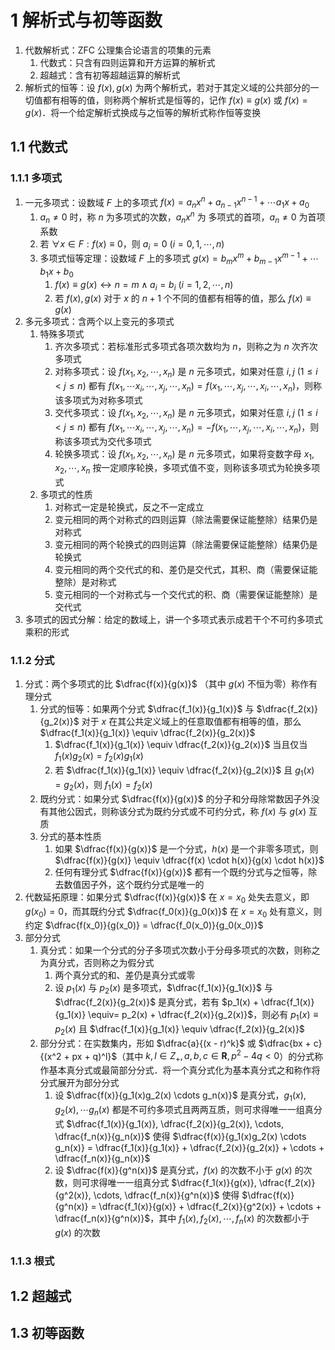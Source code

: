 # 1 解析式与初等函数

1. 代数解析式：$\text{ZFC}$ 公理集合论语言的项集的元素
    1. 代数式：只含有四则运算和开方运算的解析式
    2. 超越式：含有初等超越运算的解析式
2. 解析式的恒等：设 $f(x), g(x)$ 为两个解析式，若对于其定义域的公共部分的一切值都有相等的值，则称两个解析式是恒等的，记作 $f(x) \equiv g(x)$ 或 $f(x) = g(x)$．将一个给定解析式换成与之恒等的解析式称作恒等变换

## 1.1 代数式
### 1.1.1 多项式
1. 一元多项式：设数域 $F$ 上的多项式 $f(x) = a_nx^n + a_{n-1}x^{n-1} + \cdots a_1x + a_0$
    1. $a_n \neq 0$ 时，称 $n$ 为多项式的次数，$a_nx^n$ 为 多项式的首项，$a_n \neq 0$ 为首项系数
    2. 若 $\forall x \in F: f(x) \equiv 0$，则 $a_i = 0 \ (i = 0, 1, \cdots, n)$
    3. 多项式恒等定理：设数域 $F$ 上的多项式 $g(x) = b_mx^m + b_{m-1}x^{m-1} + \cdots b_1x + b_0$
        1. $f(x) \equiv g(x) \leftrightarrow n = m \wedge a_i = b_i \ (i = 1, 2, \cdots, n)$
        2. 若 $f(x), g(x)$ 对于 $x$ 的 $n + 1$ 个不同的值都有相等的值，那么 $f(x) \equiv g(x)$
2. 多元多项式：含两个以上变元的多项式
    1. 特殊多项式
        1. 齐次多项式：若标准形式多项式各项次数均为 $n$，则称之为 $n$ 次齐次多项式
        2. 对称多项式：设 $f(x_1, x_2, \cdots , x_n)$ 是 $n$ 元多项式，如果对任意 $i, j \ (1 \leqslant i < j \leqslant n)$ 都有 $f(x_1, \cdots x_i, \cdots, x_j, \cdots, x_n) = f(x_1, \cdots, x_j, \cdots, x_i, \cdots, x_n)$，则称该多项式为对称多项式
        3. 交代多项式：设 $f(x_1, x_2, \cdots , x_n)$ 是 $n$ 元多项式，如果对任意 $i, j \ (1 \leqslant i < j \leqslant n)$ 都有 $f(x_1, \cdots x_i, \cdots, x_j, \cdots, x_n) = -f(x_1, \cdots, x_j, \cdots, x_i, \cdots, x_n)$，则称该多项式为交代多项式
        4. 轮换多项式：设 $f(x_1, x_2, \cdots , x_n)$ 是 $n$ 元多项式，如果将变数字母 $x_1, x_2, \cdots, x_n$ 按一定顺序轮换，多项式值不变，则称该多项式为轮换多项式
    2. 多项式的性质
        1. 对称式一定是轮换式，反之不一定成立
        2. 变元相同的两个对称式的四则运算（除法需要保证能整除）结果仍是对称式
        3. 变元相同的两个轮换式的四则运算（除法需要保证能整除）结果仍是轮换式
        4. 变元相同的两个交代式的和、差仍是交代式，其积、商（需要保证能整除）是对称式
        5. 变元相同的一个对称式与一个交代式的积、商（需要保证能整除）是交代式
3. 多项式的因式分解：给定的数域上，讲一个多项式表示成若干个不可约多项式乘积的形式

### 1.1.2 分式
1. 分式：两个多项式的比 $\dfrac{f(x)}{g(x)}$ （其中 $g(x)$ 不恒为零）称作有理分式
    1. 分式的恒等：如果两个分式 $\dfrac{f_1(x)}{g_1(x)}$ 与 $\dfrac{f_2(x)}{g_2(x)}$ 对于 $x$ 在其公共定义域上的任意取值都有相等的值，那么 $\dfrac{f_1(x)}{g_1(x)} \equiv \dfrac{f_2(x)}{g_2(x)}$
        1. $\dfrac{f_1(x)}{g_1(x)} \equiv \dfrac{f_2(x)}{g_2(x)}$ 当且仅当 $f_1(x)g_2(x) = f_2(x)g_1(x)$
        2. 若 $\dfrac{f_1(x)}{g_1(x)} \equiv \dfrac{f_2(x)}{g_2(x)}$ 且 $g_1(x) = g_2(x)$，则 $f_1(x) = f_2(x)$
    2. 既约分式：如果分式 $\dfrac{f(x)}{g(x)}$ 的分子和分母除常数因子外没有其他公因式，则称该分式为既约分式或不可约分式，称 $f(x)$ 与 $g(x)$ 互质
    3. 分式的基本性质
        1. 如果 $\dfrac{f(x)}{g(x)}$ 是一个分式，$h(x)$ 是一个非零多项式，则 $\dfrac{f(x)}{g(x)} \equiv \dfrac{f(x) \cdot h(x)}{g(x) \cdot h(x)}$
        2. 任何有理分式 $\dfrac{f(x)}{g(x)}$ 都有一个既约分式与之恒等，除去数值因子外，这个既约分式是唯一的
2. 代数延拓原理：如果分式 $\dfrac{f(x)}{g(x)}$ 在 $x = x_0$ 处失去意义，即 $g(x_0) = 0$，而其既约分式 $\dfrac{f_0(x)}{g_0(x)}$ 在 $x = x_0$ 处有意义，则约定 $\dfrac{f(x_0)}{g(x_0)} = \dfrac{f_0(x_0)}{g_0(x_0)}$
3. 部分分式
    1. 真分式：如果一个分式的分子多项式次数小于分母多项式的次数，则称之为真分式，否则称之为假分式
        1. 两个真分式的和、差仍是真分式或零
        2. 设 $p_1(x)$ 与 $p_2(x)$ 是多项式，$\dfrac{f_1(x)}{g_1(x)}$ 与 $\dfrac{f_2(x)}{g_2(x)}$ 是真分式，若有 $p_1(x) + \dfrac{f_1(x)}{g_1(x)} \equiv= p_2(x) + \dfrac{f_2(x)}{g_2(x)}$，则必有 $p_1(x) \equiv p_2(x)$ 且 $\dfrac{f_1(x)}{g_1(x)} \equiv \dfrac{f_2(x)}{g_2(x)}$
    2. 部分分式：在实数集内，形如 $\dfrac{a}{(x - r)^k}$ 或 $\dfrac{bx + c}{(x^2 + px + q)^l}$（其中 $k, l \in Z_+, a, b, c \in \mathbf R, p^2 - 4q < 0$）的分式称作基本真分式或最简部分分式．将一个真分式化为基本真分式之和称作将分式展开为部分分式
        1. 设 $\dfrac{f(x)}{g_1(x)g_2(x) \cdots g_n(x)}$ 是真分式，$g_1(x), g_2(x), \cdots g_n(x)$ 都是不可约多项式且两两互质，则可求得唯一一组真分式 $\dfrac{f_1(x)}{g_1(x)}, \dfrac{f_2(x)}{g_2(x)}, \cdots, \dfrac{f_n(x)}{g_n(x)}$ 使得 $\dfrac{f(x)}{g_1(x)g_2(x) \cdots g_n(x)} = \dfrac{f_1(x)}{g_1(x)} + \dfrac{f_2(x)}{g_2(x)} + \cdots + \dfrac{f_n(x)}{g_n(x)}$
        2. 设 $\dfrac{f(x)}{g^n(x)}$ 是真分式，$f(x)$ 的次数不小于 $g(x)$ 的次数，则可求得唯一一组真分式 $\dfrac{f_1(x)}{g(x)}, \dfrac{f_2(x)}{g^2(x)}, \cdots, \dfrac{f_n(x)}{g^n(x)}$ 使得 $\dfrac{f(x)}{g^n(x)} = \dfrac{f_1(x)}{g(x)} + \dfrac{f_2(x)}{g^2(x)} + \cdots + \dfrac{f_n(x)}{g^n(x)}$，其中 $f_1(x), f_2(x), \cdots, f_n(x)$ 的次数都小于 $g(x)$ 的次数

### 1.1.3 根式

## 1.2 超越式

## 1.3 初等函数
